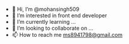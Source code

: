- 👋 Hi, I’m @mohansingh509
- 👀 I’m interested in front end developer
- 🌱 I’m currently learning ...
- 💞️ I’m looking to collaborate on ...
- 📫 How to reach me  ms8941798@gmail.com

<!---
mohansingh509/mohansingh509 is a ✨ special ✨ repository because its `README.md` (this file) appears on your GitHub profile.
You can click the Preview link to take a look at your changes.
--->

